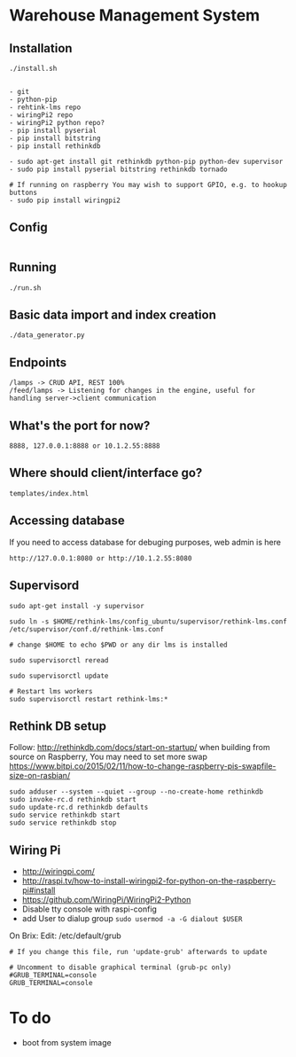 # Warehouse Management System

## Installation

```
./install.sh


- git
- python-pip
- rehtink-lms repo
- wiringPi2 repo
- wiringPi2 python repo?
- pip install pyserial
- pip install bitstring
- pip install rethinkdb

- sudo apt-get install git rethinkdb python-pip python-dev supervisor
- sudo pip install pyserial bitstring rethinkdb tornado

# If running on raspberry You may wish to support GPIO, e.g. to hookup buttons
- sudo pip install wiringpi2
```

## Config
```

```

## Running

```
./run.sh
```

## Basic data import and index creation

```
./data_generator.py
```

## Endpoints
```
/lamps -> CRUD API, REST 100%
/feed/lamps -> Listening for changes in the engine, useful for handling server->client communication
```
## What's the port for now?
```
8888, 127.0.0.1:8888 or 10.1.2.55:8888
```


## Where should client/interface go?
```
templates/index.html
```
## Accessing database

If you need to access database for debuging purposes, web admin is here

```
http://127.0.0.1:8080 or http://10.1.2.55:8080
```

## Supervisord
```
sudo apt-get install -y supervisor

sudo ln -s $HOME/rethink-lms/config_ubuntu/supervisor/rethink-lms.conf /etc/supervisor/conf.d/rethink-lms.conf

# change $HOME to echo $PWD or any dir lms is installed

sudo supervisorctl reread

sudo supervisorctl update

# Restart lms workers
sudo supervisorctl restart rethink-lms:*

```

## Rethink DB setup
Follow: http://rethinkdb.com/docs/start-on-startup/
when building from source on Raspberry, You may need to set more swap
https://www.bitpi.co/2015/02/11/how-to-change-raspberry-pis-swapfile-size-on-rasbian/
```
sudo adduser --system --quiet --group --no-create-home rethinkdb
sudo invoke-rc.d rethinkdb start
sudo update-rc.d rethinkdb defaults
sudo service rethinkdb start
sudo service rethinkdb stop

```

## Wiring Pi
 - http://wiringpi.com/
 - http://raspi.tv/how-to-install-wiringpi2-for-python-on-the-raspberry-pi#install
 - https://github.com/WiringPi/WiringPi2-Python
 - Disable tty console with raspi-config
 - add User to dialup group ```sudo usermod -a -G dialout $USER```

On Brix:
Edit: /etc/default/grub
```
# If you change this file, run 'update-grub' afterwards to update

# Uncomment to disable graphical terminal (grub-pc only)
#GRUB_TERMINAL=console
GRUB_TERMINAL=console

```
# To do
 - boot from system image
